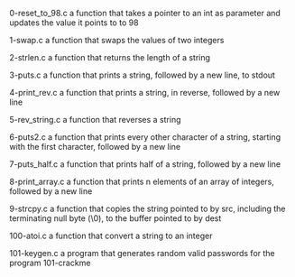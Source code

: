0-reset_to_98.c
a function that takes a pointer to an int as parameter and updates the value it points to to 98

1-swap.c
a function that swaps the values of two integers

2-strlen.c
a function that returns the length of a string

3-puts.c
 a function that prints a string, followed by a new line, to stdout

4-print_rev.c
a function that prints a string, in reverse, followed by a new line

5-rev_string.c
a function that reverses a string

6-puts2.c
a function that prints every other character of a string, starting with the first character, followed by a new line

7-puts_half.c
a function that prints half of a string, followed by a new line

8-print_array.c
 a function that prints n elements of an array of integers, followed by a new line

9-strcpy.c
 a function that copies the string pointed to by src, including the terminating null byte (\0), to the buffer pointed to by dest

100-atoi.c
a function that convert a string to an integer

101-keygen.c
a program that generates random valid passwords for the program 101-crackme
